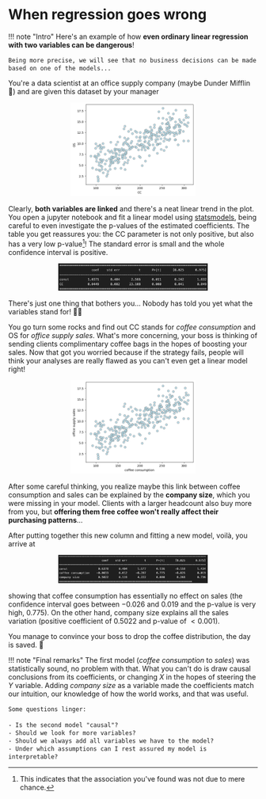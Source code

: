 # **When regression goes wrong**

!!! note "Intro"
    Here's an example of how **even ordinary linear regression with two variables can be dangerous**!

    Being more precise, we will see that no business decisions can be made based on one of the models...

You're a data scientist at an office supply company (maybe Dunder Mifflin 📎) and are given this dataset by your manager

<div style="text-align:center;">
  <img src="../imgs/cc_os.png" alt="Fork" width="50%" />
</div>

Clearly, **both variables are linked** and there's a neat linear trend in the plot. You open a jupyter notebook and fit a linear model using [statsmodels](https://www.statsmodels.org/stable/index.html), being careful to even investigate the p-values of the estimated coefficients. The table you get reassures you: the CC parameter is not only positive, but also has a very low p-value[^1]! The standard error is small and the whole confidence interval is positive.

<div style="text-align:center;">
  <img src="../imgs/cc_os_params.png" alt="Fork" width="60%" />
</div>

There's just one thing that bothers you... Nobody has told you yet what the variables stand for! 🤔🤔

You go turn some rocks and find out CC stands for *coffee consumption* and OS for *office supply sales*. What's more concerning, your boss is thinking of sending clients complimentary coffee bags in the hopes of boosting your sales. Now that got you worried because if the strategy fails, people will think your analyses are really flawed as you can't even get a linear model right!


<div style="text-align:center;">
  <img src="../imgs/coffee_consumption_office_supplies.png" alt="Fork" width="50%" />
</div>

After some careful thinking, you realize maybe this link between coffee consumption and sales can be explained by the **company size**, which you were missing in your model. Clients with a larger headcount also buy more from you, but **offering them free coffee won't really affect their purchasing patterns**...

After putting together this new column and fitting a new model, voilà, you arrive at

<div style="text-align:center;">
  <img src="../imgs/coffee_companysize_sales.png" alt="Fork" width="60%" />
</div>

showing that coffee consumption has essentially no effect on sales (the confidence interval goes between $-0.026$ and $0.019$ and the p-value is very high, $0.775$). On the other hand, company size explains all the sales variation (positive coefficient of $0.5022$ and p-value of $<0.001$).

You manage to convince your boss to drop the coffee distribution, the day is saved. 🌟

!!! note "Final remarks"
    The first model (*coffee consumption* to *sales*) was statistically sound, no problem with that. What you can't do is draw causal conclusions from its coefficients, or changing $X$ in the hopes of steering the $Y$ variable. Adding *company size* as a variable made the coefficients match our intuition, our knowledge of how the world works, and that was useful.

    Some questions linger:

    - Is the second model "causal"?
    - Should we look for more variables?
    - Should we always add all variables we have to the model?
    - Under which assumptions can I rest assured my model is interpretable?

[^1]: This indicates that the association you've found was not due to mere chance.


